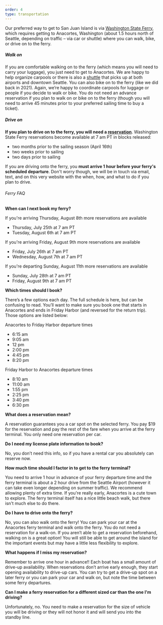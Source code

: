 ```yaml
---
order: 4
type: transportation
---
```

Our preferred way to get to San Juan Island is via [Washington State Ferry](https://www.amli.com/blog/a-brief-history-of-the-washington-state-ferry-system), which requires getting to Anacortes, Washington (about 1.5 hours north of Seattle, depending on traffic – via car or shuttle) where you can walk, bike, or drive on to the ferry. 

##### Walk on

If you are comfortable walking on to the ferry (which means you will need to carry your luggage), you just need to get to Anacortes. We are happy to help organize carpools or there is also a [shuttle](https://airporter.com/shuttle/schedules/anacortes-san-juan-islands/) that picks up at both airports and downtown Seattle. You can also bike on to the ferry (like we did back in 2021). Again, we’re happy to coordinate carpools for luggage or people if you decide to walk or bike. You do not need an advance reservation if you plan to walk on or bike on to the ferry (though you will need to arrive 45 minutes prior to your preferred sailing time to buy a ticket). 

##### Drive on

**If you plan to drive on to the ferry, you will need a [reservation](https://secureapps.wsdot.wa.gov/Ferries/Reservations/Vehicle/default.aspx)**. 
Washington State Ferry reservations become available at 7 am PT in blocks released:
* two months prior to the sailing season (April 16th)
* two weeks prior to sailing
* two days prior to sailing

If you are driving onto the ferry, you **must arrive 1 hour before your ferry's scheduled departure**. Don't worry though, we will be in touch via email, text, and on this very website with the when, how, and what to do if you plan to drive.

###### Ferry FAQ
**When can I next book my ferry?**

If you're arriving Thursday, August 8th more reservations are available
* Thursday, July 25th at 7 am PT
* Tuesday, August 6th at 7 am PT

If you're arriving Friday, August 9th more reservations are available
* Friday, July 26th at 7 am PT
* Wednesday, August 7th at 7 am PT

If you're departing Sunday, August 11th more reservations are available
* Sunday, July 28th at 7 am PT
* Friday, August 9th at 7 am PT

**Which times should I book?** 

There’s a few options each day. The full schedule is here, but can be confusing to read. You’ll want to make sure you book one that starts in Anacortes and ends in Friday Harbor (and reversed for the return trip). Those options are listed below:

Anacortes to Friday Harbor departure times 

* 6:15 am
* 9:05 am
* 12 pm
* 2:00 pm
* 4:45 pm
* 8:20 pm

Friday Harbor to Anacortes departure times
* 8:10 am
* 11:00 am
* 1:55 pm
* 2:25 pm
* 3:40 pm
* 6:30 pm

**What does a reservation mean?**

A reservation guarantees you a car spot on the selected ferry. You pay $19 for the reservation and pay the rest of the fare when you arrive at the ferry terminal. You only need one reservation per car.

**Do I need my license plate information to book?**

No, you don’t need this info, so if you have a rental car you absolutely can reserve now.

**How much time should I factor in to get to the ferry terminal?** 

You need to arrive 1 hour in advance of your ferry departure time and the ferry terminal is about a 2 hour drive from the Seattle Airport (however it can take even longer depending on summer traffic). We recommend allowing plenty of extra time. If you're really early, Anacortes is a cute town to explore. The ferry terminal itself has a nice little beach walk, but there isn't much else to do there.

**Do I have to drive onto the ferry?**

No, you can also walk onto the ferry! You can park your car at the Anacortes ferry terminal and walk onto the ferry. You do not need a reservation for a walk-on. If you aren’t able to get a reservation beforehand, walking on is a great option! You will still be able to get around the island for the important events but may have a little less flexibility to explore.

**What happens if I miss my reservation?**

Remember to arrive one hour in advance!! Each boat has a small amount of drive-up availability. When reservations don’t arrive early enough, they start opening availability to drive-up cars. You can try to get a drive-up spot on a later ferry or you can park your car and walk on, but note the time between some ferry departures.

**Can I make a ferry reservation for a different sized car than the one I'm driving?**

Unfortunately, no. You need to make a reservation for the size of vehicle you will be driving or they will not honor it and will send you into the standby line.